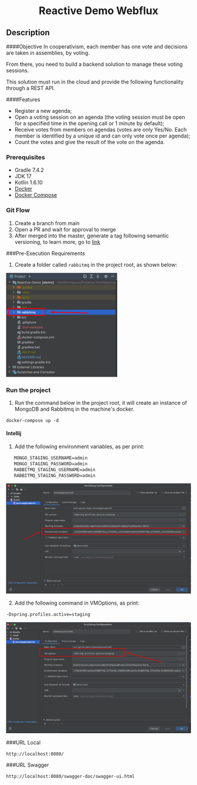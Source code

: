 <h1 align="center">Reactive Demo Webflux</h1>

## Description
####Objective
In cooperativism, each member has one vote and decisions are taken in assemblies, by voting.

From there, you need to build a backend solution to manage these voting sessions.


This solution must run in the cloud and provide the following functionality through a REST API.

####Features
* Register a new agenda;
* Open a voting session on an agenda (the voting session must be open for a specified time in the opening call or 1 minute by default);
* Receive votes from members on agendas (votes are only Yes/No. Each member is identified by a unique id and can only vote once per agenda);
* Count the votes and give the result of the vote on the agenda.

### Prerequisites
- Gradle 7.4.2
- JDK 17
- Kotlin 1.6.10
- [Docker](https://www.docker.com/products/docker-desktop/)
- [Docker Compose](https://docs.docker.com/compose/install/)

### Git Flow
1. Create a branch from main
2. Open a PR and wait for approval to merge
3. After merged into the master, generate a tag following semantic versioning, to learn more, go to [link](https://imasters.com.br/codigo/versionamento-semantico-o-que-e-e-como-usar)

###Pre-Execution Requirements
1. Create a folder called `rabbitmq` in the project root, as shown below:

![img.png](ReadmeImg/newFolderRabbitMQ.png)


### Run the project

1. Run the command below in the project root, it will create an instance of MongoDB and Rabbitmq in the machine's docker.
```
docker-compose up -d
```


#### Intellij
1. Add the following environment variables, as per print:

```
   MONGO_STAGING_USERNAME=admin
   MONGO_STAGING_PASSWORD=admin
   RABBITMQ_STAGING_USERNAME=admin
   RABBITMQ_STAGING_PASSWORD=admin
```

![img.png](ReadmeImg/environmentVariables.png)

2. Add the following command in VMOptions, as print:

```
-Dspring.profiles.active=staging
```

![img.png](ReadmeImg/VMOptions.png)

###URL Local
```
http://localhost:8080/
```

###URL Swagger
```
http://localhost:8080/swagger-doc/swagger-ui.html
```